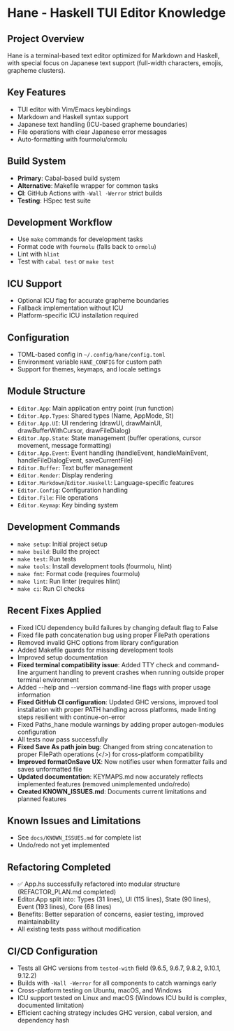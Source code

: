 # Hane - Haskell TUI Editor Knowledge

## Project Overview
Hane is a terminal-based text editor optimized for Markdown and Haskell, with special focus on Japanese text support (full-width characters, emojis, grapheme clusters).

## Key Features
- TUI editor with Vim/Emacs keybindings
- Markdown and Haskell syntax support
- Japanese text handling (ICU-based grapheme boundaries)
- File operations with clear Japanese error messages
- Auto-formatting with fourmolu/ormolu

## Build System
- **Primary**: Cabal-based build system
- **Alternative**: Makefile wrapper for common tasks
- **CI**: GitHub Actions with `-Wall -Werror` strict builds
- **Testing**: HSpec test suite

## Development Workflow
- Use `make` commands for development tasks
- Format code with `fourmolu` (falls back to `ormolu`)
- Lint with `hlint`
- Test with `cabal test` or `make test`

## ICU Support
- Optional ICU flag for accurate grapheme boundaries
- Fallback implementation without ICU
- Platform-specific ICU installation required

## Configuration
- TOML-based config in `~/.config/hane/config.toml`
- Environment variable `HANE_CONFIG` for custom path
- Support for themes, keymaps, and locale settings

## Module Structure
- `Editor.App`: Main application entry point (run function)
- `Editor.App.Types`: Shared types (Name, AppMode, St)
- `Editor.App.UI`: UI rendering (drawUI, drawMainUI, drawBufferWithCursor, drawFileDialog)
- `Editor.App.State`: State management (buffer operations, cursor movement, message formatting)
- `Editor.App.Event`: Event handling (handleEvent, handleMainEvent, handleFileDialogEvent, saveCurrentFile)
- `Editor.Buffer`: Text buffer management
- `Editor.Render`: Display rendering
- `Editor.Markdown`/`Editor.Haskell`: Language-specific features
- `Editor.Config`: Configuration handling
- `Editor.File`: File operations
- `Editor.Keymap`: Key binding system

## Development Commands
- `make setup`: Initial project setup
- `make build`: Build the project
- `make test`: Run tests
- `make tools`: Install development tools (fourmolu, hlint)
- `make fmt`: Format code (requires fourmolu)
- `make lint`: Run linter (requires hlint)
- `make ci`: Run CI checks

## Recent Fixes Applied
- Fixed ICU dependency build failures by changing default flag to False
- Fixed file path concatenation bug using proper FilePath operations
- Removed invalid GHC options from library configuration
- Added Makefile guards for missing development tools
- Improved setup documentation
- **Fixed terminal compatibility issue**: Added TTY check and command-line argument handling to prevent crashes when running outside proper terminal environment
- Added --help and --version command-line flags with proper usage information
- **Fixed GitHub CI configuration**: Updated GHC versions, improved tool installation with proper PATH handling across platforms, made linting steps resilient with continue-on-error
- Fixed Paths_hane module warnings by adding proper autogen-modules configuration
- All tests now pass successfully
- **Fixed Save As path join bug**: Changed from string concatenation to proper FilePath operations (</>) for cross-platform compatibility
- **Improved formatOnSave UX**: Now notifies user when formatter fails and saves unformatted file
- **Updated documentation**: KEYMAPS.md now accurately reflects implemented features (removed unimplemented undo/redo)
- **Created KNOWN_ISSUES.md**: Documents current limitations and planned features

## Known Issues and Limitations
- See `docs/KNOWN_ISSUES.md` for complete list
- Undo/redo not yet implemented

## Refactoring Completed
- ✅ App.hs successfully refactored into modular structure (REFACTOR_PLAN.md completed)
- Editor.App split into: Types (31 lines), UI (115 lines), State (90 lines), Event (193 lines), Core (68 lines)
- Benefits: Better separation of concerns, easier testing, improved maintainability
- All existing tests pass without modification

## CI/CD Configuration
- Tests all GHC versions from `tested-with` field (9.6.5, 9.6.7, 9.8.2, 9.10.1, 9.12.2)
- Builds with `-Wall -Werror` for all components to catch warnings early
- Cross-platform testing on Ubuntu, macOS, and Windows
- ICU support tested on Linux and macOS (Windows ICU build is complex, documented limitation)
- Efficient caching strategy includes GHC version, cabal version, and dependency hash